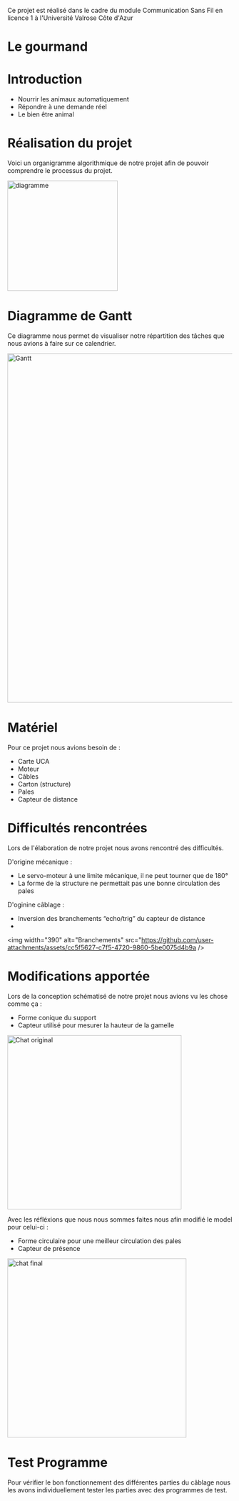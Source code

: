 Ce projet est réalisé dans le cadre du module Communication Sans Fil en licence 1 à l'Université Valrose Côte d'Azur
# Le gourmand

# Introduction 
- Nourrir les animaux automatiquement
- Répondre à une demande réel
- Le bien être animal

# Réalisation du projet 

Voici un organigramme algorithmique de notre projet afin de pouvoir comprendre le processus du projet.

<img width="247" alt="diagramme" src="https://github.com/user-attachments/assets/f26af751-341e-4f31-a3cc-634cd8aac2f1" />

# Diagramme de Gantt

Ce diagramme nous permet de visualiser notre répartition des tâches que nous avions à faire sur ce calendrier.

<img width="782" alt="Gantt" src="https://github.com/user-attachments/assets/7285986b-8add-4e4b-a1f2-5fd1ab8a7515" />

# Matériel 

Pour ce projet nous avions besoin de :
- Carte UCA
- Moteur
- Câbles
- Carton (structure)
- Pales
- Capteur de distance

# Difficultés rencontrées 

Lors de l'élaboration de notre projet nous avons rencontré des difficultés.

D'origine mécanique : 
- Le servo-moteur à une limite mécanique, il ne peut tourner que de 180°
- La forme de la structure ne permettait pas une bonne circulation des pales

                      
D'oginine câblage : 
- Inversion des branchements “echo/trig” du capteur de distance
- 
<img width="390" alt="Branchements" src="https://github.com/user-attachments/assets/cc5f5627-c7f5-4720-9860-5be0075d4b9a />

# Modifications apportée

Lors de la conception schématisé de notre projet nous avions vu les chose comme ça :

- Forme conique du support
- Capteur utilisé pour mesurer la hauteur de la gamelle 

<img width="390" alt="Chat original" src="https://github.com/user-attachments/assets/f19923f1-017e-4f03-9a8b-43003aa970b6" /> 

Avec les réfléxions que nous nous sommes faites nous afin modifié le model pour celui-ci : 

- Forme circulaire pour une meilleur circulation des pales  
- Capteur de présence

<img width="401" alt="chat final" src="https://github.com/user-attachments/assets/3e38709e-886f-4ee6-8cd0-e1cc33e8bd92" />

# Test Programme 
Pour vérifier le bon fonctionnement des différentes parties du câblage nous les avons individuellement tester les parties avec des programmes de test. 



